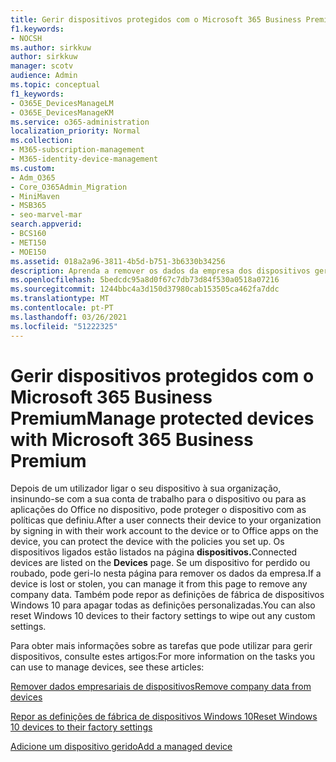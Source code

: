 ```yaml
---
title: Gerir dispositivos protegidos com o Microsoft 365 Business Premium
f1.keywords:
- NOCSH
ms.author: sirkkuw
author: sirkkuw
manager: scotv
audience: Admin
ms.topic: conceptual
f1_keywords:
- O365E_DevicesManageLM
- O365E_DevicesManageKM
ms.service: o365-administration
localization_priority: Normal
ms.collection:
- M365-subscription-management
- M365-identity-device-management
ms.custom:
- Adm_O365
- Core_O365Admin_Migration
- MiniMaven
- MSB365
- seo-marvel-mar
search.appverid:
- BCS160
- MET150
- MOE150
ms.assetid: 018a2a96-3811-4b5d-b751-3b6330b34256
description: Aprenda a remover os dados da empresa dos dispositivos geridos através de políticas de proteção, bem como a redefinir os dispositivos do Windows 10 para as suas definições de fábrica.
ms.openlocfilehash: 5bedcdc95a8d0f67c7db73d84f530a0518a07216
ms.sourcegitcommit: 1244bbc4a3d150d37980cab153505ca462fa7ddc
ms.translationtype: MT
ms.contentlocale: pt-PT
ms.lasthandoff: 03/26/2021
ms.locfileid: "51222325"
---
```

# <a name="manage-protected-devices-with-microsoft-365-business-premium"></a><span data-ttu-id="b4030-103">Gerir dispositivos protegidos com o Microsoft 365 Business Premium</span><span class="sxs-lookup"><span data-stu-id="b4030-103">Manage protected devices with Microsoft 365 Business Premium</span></span>

<span data-ttu-id="b4030-104">Depois de um utilizador ligar o seu dispositivo à sua organização, insinundo-se com a sua conta de trabalho para o dispositivo ou para as aplicações do Office no dispositivo, pode proteger o dispositivo com as políticas que definiu.</span><span class="sxs-lookup"><span data-stu-id="b4030-104">After a user connects their device to your organization by signing in with their work account to the device or to Office apps on the device, you can protect the device with the policies you set up.</span></span> <span data-ttu-id="b4030-105">Os dispositivos ligados estão listados na página **dispositivos.**</span><span class="sxs-lookup"><span data-stu-id="b4030-105">Connected devices are listed on the **Devices** page.</span></span> <span data-ttu-id="b4030-106">Se um dispositivo for perdido ou roubado, pode geri-lo nesta página para remover os dados da empresa.</span><span class="sxs-lookup"><span data-stu-id="b4030-106">If a device is lost or stolen, you can manage it from this page to remove any company data.</span></span> <span data-ttu-id="b4030-107">Também pode repor as definições de fábrica de dispositivos Windows 10 para apagar todas as definições personalizadas.</span><span class="sxs-lookup"><span data-stu-id="b4030-107">You can also reset Windows 10 devices to their factory settings to wipe out any custom settings.</span></span> 

<span data-ttu-id="b4030-108">Para obter mais informações sobre as tarefas que pode utilizar para gerir dispositivos, consulte estes artigos:</span><span class="sxs-lookup"><span data-stu-id="b4030-108">For more information on the tasks you can use to manage devices, see these articles:</span></span> 
  
[<span data-ttu-id="b4030-109">Remover dados empresariais de dispositivos</span><span class="sxs-lookup"><span data-stu-id="b4030-109">Remove company data from devices</span></span>](remove-company-data.md)
  
[<span data-ttu-id="b4030-110">Repor as definições de fábrica de dispositivos Windows 10</span><span class="sxs-lookup"><span data-stu-id="b4030-110">Reset Windows 10 devices to their factory settings</span></span>](reset-devices-to-factory-settings.md)

[<span data-ttu-id="b4030-111">Adicione um dispositivo gerido</span><span class="sxs-lookup"><span data-stu-id="b4030-111">Add a managed device</span></span>](./app-protection-settings-for-android-and-ios.md)
